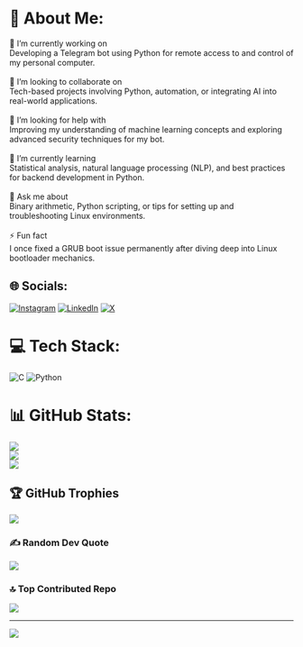 # 💫 About Me:
🔭 I’m currently working on<br>Developing a Telegram bot using Python for remote access to and control of my personal computer.<br><br>👯 I’m looking to collaborate on<br>Tech-based projects involving Python, automation, or integrating AI into real-world applications.<br><br>🤝 I’m looking for help with<br>Improving my understanding of machine learning concepts and exploring advanced security techniques for my bot.<br><br>🌱 I’m currently learning<br>Statistical analysis, natural language processing (NLP), and best practices for backend development in Python.<br><br>💬 Ask me about<br>Binary arithmetic, Python scripting, or tips for setting up and troubleshooting Linux environments.<br><br>⚡ Fun fact<br>I once fixed a GRUB boot issue permanently after diving deep into Linux bootloader mechanics.


## 🌐 Socials:
[![Instagram](https://img.shields.io/badge/Instagram-%23E4405F.svg?logo=Instagram&logoColor=white)](https://instagram.com/amrnagy.me) [![LinkedIn](https://img.shields.io/badge/LinkedIn-%230077B5.svg?logo=linkedin&logoColor=white)](https://linkedin.com/in/amr-nagy-2a2293243) [![X](https://img.shields.io/badge/X-%23E4405F.svg?logo=X&logoColor=white)](https://x.com/AmrNagyme?t=G_j2RxtQqSe4NZpGmqMbyw&s=09)

# 💻 Tech Stack:
![C](https://img.shields.io/badge/c-%2300599C.svg?style=for-the-badge&logo=c&logoColor=white) ![Python](https://img.shields.io/badge/python-3670A0?style=for-the-badge&logo=python&logoColor=ffdd54)
# 📊 GitHub Stats:
![](https://github-readme-stats.vercel.app/api?username=AmrNagy10&theme=highcontrast&hide_border=false&include_all_commits=true&count_private=true)<br/>
![](https://github-readme-streak-stats.herokuapp.com/?user=AmrNagy10&theme=highcontrast&hide_border=false)<br/>
![](https://github-readme-stats.vercel.app/api/top-langs/?username=AmrNagy10&theme=highcontrast&hide_border=false&include_all_commits=true&count_private=true&layout=compact)

## 🏆 GitHub Trophies
![](https://github-profile-trophy.vercel.app/?username=AmrNagy10&theme=radical&no-frame=false&no-bg=false&margin-w=4)

### ✍️ Random Dev Quote
![](https://quotes-github-readme.vercel.app/api?type=horizontal&theme=merko)

### 🔝 Top Contributed Repo
![](https://github-contributor-stats.vercel.app/api?username=AmrNagy10&limit=5&theme=dark&combine_all_yearly_contributions=true)

---
[![](https://visitcount.itsvg.in/api?id=AmrNagy10&icon=1&color=13)](https://visitcount.itsvg.in)

<!-- Proudly created with GPRM ( https://gprm.itsvg.in ) -->

